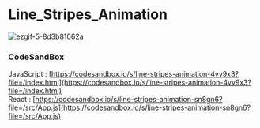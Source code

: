 # Line_Stripes_Animation

![ezgif-5-8d3b81062a](https://github.com/CSID-DGU/2023-1-SCS4031--101-/assets/115155803/a607b2db-aaf1-456f-b3ad-5b89afec8873)

### CodeSandBox

JavaScript : [https://codesandbox.io/s/line-stripes-animation-4vv9x3?file=/index.html](https://codesandbox.io/s/line-stripes-animation-4vv9x3?file=/index.html) \
React : [https://codesandbox.io/s/line-stripes-animation-sn8gn6?file=/src/App.js](https://codesandbox.io/s/line-stripes-animation-sn8gn6?file=/src/App.js)
